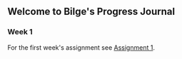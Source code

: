 
## Welcome to Bilge's Progress Journal 


### Week 1

For the first week's assignment see [Assignment 1](https://pjournal.github.io/mef03-bilgehankiran/Assignment_1.html#).





